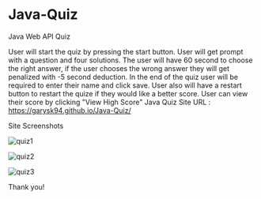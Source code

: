 # Java-Quiz

Java Web API Quiz

User will start the quiz by pressing the start button. User will get prompt with a question and four solutions. The user will have 60 second to choose the right answer,
if the user chooses the wrong answer they will get penalized with -5 second deduction. In the end of the quiz user will be required to enter their name and click save. 
User also will have a restart button to restart the quize if they would like a better score. User can view their score by clicking "View High Score" 
Java Quiz Site URL : https://garysk94.github.io/Java-Quiz/

Site Screenshots 



![quiz1](https://user-images.githubusercontent.com/117596796/222991595-765395bb-06f3-42b7-b0da-66e122e6ec95.png)

![quiz2](https://user-images.githubusercontent.com/117596796/222991597-44e05170-fc97-4298-a3e5-704839582c54.png)

![quiz3](https://user-images.githubusercontent.com/117596796/222991600-dfc969bd-7e72-4fac-905b-065718c65c1d.png)


Thank you!
